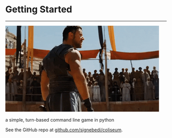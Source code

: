 # Getting Started 
---

![gladiator gif](cropped.gif)

a simple, turn-based command line game in python

See the GitHub repo at [github.com/signebedi/coliseum](https://github.com/signebedi/coliseum).
